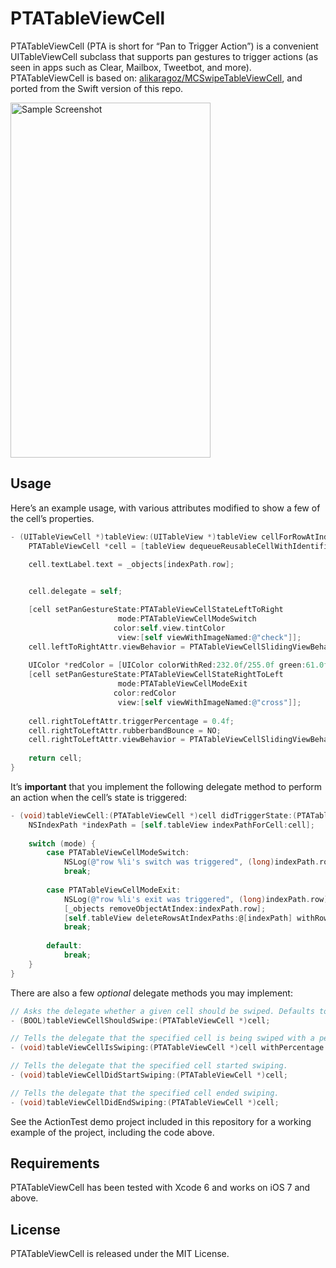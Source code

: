 # PTATableViewCell

PTATableViewCell (PTA is short for “Pan to Trigger Action”) is a convenient UITableViewCell subclass that supports pan gestures to trigger actions (as seen in apps such as Clear, Mailbox, Tweetbot, and more). PTATableViewCell is based on: [alikaragoz/MCSwipeTableViewCell](https://github.com/alikaragoz/MCSwipeTableViewCell), and ported from the Swift version of this repo.

<img alt="Sample Screenshot" width="320" height="568" src="http://f.cl.ly/items/2X0n0d1M2e0f0a2C390R/SampleScreenshot.png" />


## Usage

Here’s an example usage, with various attributes modified to show a few of the cell’s properties.

```objective-c
- (UITableViewCell *)tableView:(UITableView *)tableView cellForRowAtIndexPath:(NSIndexPath *)indexPath {
	PTATableViewCell *cell = [tableView dequeueReusableCellWithIdentifier:@"Cell" forIndexPath:indexPath];
	
	cell.textLabel.text = _objects[indexPath.row];


	cell.delegate = self;

	[cell setPanGestureState:PTATableViewCellStateLeftToRight
						mode:PTATableViewCellModeSwitch
					   color:self.view.tintColor
						view:[self viewWithImageNamed:@"check"]];
	cell.leftToRightAttr.viewBehavior = PTATableViewCellSlidingViewBehaviorDragWithPanThenStick;
	
	UIColor *redColor = [UIColor colorWithRed:232.0f/255.0f green:61.0f/255.0f blue:14.0f/255.0f alpha:1.0f];
	[cell setPanGestureState:PTATableViewCellStateRightToLeft
						mode:PTATableViewCellModeExit
					   color:redColor
						view:[self viewWithImageNamed:@"cross"]];
	
	cell.rightToLeftAttr.triggerPercentage = 0.4f;
	cell.rightToLeftAttr.rubberbandBounce = NO;
	cell.rightToLeftAttr.viewBehavior = PTATableViewCellSlidingViewBehaviorDragWithPan;
	
	return cell;
}
```

It’s **important** that you implement the following delegate method to perform an action when the cell’s state is triggered:

```objective-c
- (void)tableViewCell:(PTATableViewCell *)cell didTriggerState:(PTATableViewCellState)state withMode:(PTATableViewCellMode)mode {
	NSIndexPath *indexPath = [self.tableView indexPathForCell:cell];
	
	switch (mode) {
		case PTATableViewCellModeSwitch:
			NSLog(@"row %li's switch was triggered", (long)indexPath.row);
			break;
			
		case PTATableViewCellModeExit:
			NSLog(@"row %li's exit was triggered", (long)indexPath.row);
			[_objects removeObjectAtIndex:indexPath.row];
			[self.tableView deleteRowsAtIndexPaths:@[indexPath] withRowAnimation:UITableViewRowAnimationFade];
			break;
			
		default:
			break;
	}
}
```

There are also a few _optional_ delegate methods you may implement:

```objective-c
// Asks the delegate whether a given cell should be swiped. Defaults to `true` if not implemented.
- (BOOL)tableViewCellShouldSwipe:(PTATableViewCell *)cell;

// Tells the delegate that the specified cell is being swiped with a percentage.
- (void)tableViewCellIsSwiping:(PTATableViewCell *)cell withPercentage:(CGFloat)percentage;

// Tells the delegate that the specified cell started swiping.
- (void)tableViewCellDidStartSwiping:(PTATableViewCell *)cell;

// Tells the delegate that the specified cell ended swiping.
- (void)tableViewCellDidEndSwiping:(PTATableViewCell *)cell;
```

See the ActionTest demo project included in this repository for a working example of the project, including the code above.


## Requirements

PTATableViewCell has been tested with Xcode 6 and works on iOS 7 and above.


## License

PTATableViewCell is released under the MIT License.
